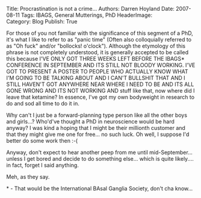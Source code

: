 Title:          Procrastination is not a crime...
Authors:        Darren Hoyland
Date:           2007-08-11
Tags:           IBAGS, General Mutterings, PhD
HeaderImage:    
Category:       Blog
Publish:        True


For those of you not familiar with the significance of this segment of a PhD, it's what I like to refer to as "panic time" (Often also colloquially referred to as "Oh fuck" and/or "bollocks! o'clock"). Although the etymology of this phrase is not completely understood, it is generally accepted to be called this because I'VE ONLY GOT THREE WEEKS LEFT BEFORE THE IBAGS* CONFERENCE IN SEPTEMBER AND ITS STILL NOT BLOODY WORKING. I'VE GOT TO PRESENT A POSTER TO PEOPLE WHO ACTUALLY KNOW WHAT I'M GOING TO BE TALKING ABOUT AND I CAN'T BULLSHIT THAT AND I STILL HAVEN'T GOT ANYWHERE NEAR WHERE I NEED TO BE AND ITS ALL GONE WRONG AND ITS NOT WORKING AND stuff like that, now where did I leave that ketamine? In essence, I've got my own bodyweight in research to do and sod all time to do it in.

Why can't I just be a forward-planning type person like all the other boys and girls...? Who'd've thought a PhD in neuroscience would be hard anyway? I was kind a hoping that I might be their millionth customer and that they might give me one for free... no such luck. Oh well, I suppose I'd better do some work then :-(

Anyway, don't expect to hear another peep from me until mid-September... unless I get bored and decide to do something else... which is quite likely.... in fact, forget I said anything.

Meh, as they say.

\* - That would be the International BAsal Ganglia Society, don't cha know...
